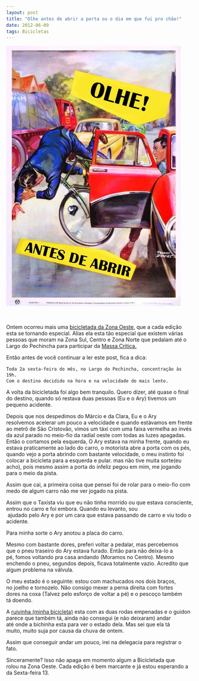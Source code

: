 ```yaml
---
layout: post
title: "Olhe antes de abrir a porta ou o dia em que fui pro chão!"
date: 2012-06-09
tags: Bicicletas
---
```


[![image0](/assets/images/525147_3683437042592_2007904090_n.jpg)](/assets/images/525147_3683437042592_2007904090_n.jpg)

 

Ontem ocorreu mais uma [bicicletada da Zona
Oeste](http://bicicletada.org/zonaoesterio), que a cada edição esta se
tornando especial. Alias ela esta tão especial que existem várias
pessoas que moram na Zona Sul, Centro e Zona Norte que pedalam até o
Largo do Pechincha para participar da [Massa
Critica.](https://en.wikipedia.org/wiki/Critical_Mass)

Então antes de você continuar a ler este post, fica a dica:

    Toda 2a sexta-feira do mês, no Largo do Pechincha, concentração às 19h.
    Com o destino decidido na hora e na velocidade do mais lento.

A volta da bicicletada foi algo bem tranquilo. Quero dizer, até quase o
final do destino, quando só restava duas pessoas (Eu e o Ary) tivemos um
pequeno acidente.

Depois que nos despedimos do Márcio e da Clara, Eu e o Ary
resolvemos acelerar um pouco a velocidade e quando estávamos em frente
ao metrô de São Cristovão, vimos um táxi com uma faixa vermelha ao invés
da azul parado no meio-fio da radial oeste com todas as luzes apagadas.
Então o cortamos pela esquerda, O Ary estava na minha frente, quando eu
estava praticamente ao lado do carro, o motorista abre a porta com os
pés, quando vejo a porta abrindo com bastante velocidade, o meu instinto
foi colocar a bicicleta para a esquerda e pular. mas não tive muita
sorte(eu acho), pois mesmo assim a porta do infeliz pegou em mim, me
jogando para o meio da pista.

Assim que cai, a primeira coisa que pensei foi de rolar para o meio-fio
com medo de algum carro não me ver jogado na pista.

Assim que o Taxista viu que eu não tinha morrido ou que
estava consciente, entrou no carro e foi embora. Quando eu levanto, sou\
 ajudado pelo Ary e por um cara que estava passando de carro e viu
todo o acidente.

Para minha sorte o Ary anotou a placa do carro.

Mesmo com bastante dores, preferi voltar a pedalar, mas percebemos que o
pneu traseiro do Ary estava furado. Então para não deixa-lo a pé, fomos
voltando pra casa andando (Moramos no Centro). Mesmo enchendo o pneu,
segundos depois, ficava totalmente vazio. Acredito que algum problema na
válvula.

O meu estado é o seguinte: estou com machucados nos dois braços,
no joelho e tornozelo. Não consigo mexer a perna direita com fortes
dores na coxa (Talvez pelo esforço de voltar a pé) e o pescoço também
tá doendo.

A [ruivinha (minha
bicicleta)](/assets/images/181631_197203536973237_100000507754871_705328_3815665_n.jpg)
esta com as duas rodas empenadas e o guidon parece que também tá, ainda
não consegui (e não deixaram) andar até onde a bichinha esta para ver o
estado dela. Mas sei que ela tá muito, muito suja por causa da chuva de
ontem.

Assim que conseguir andar um pouco, irei na delegacia para registrar o
fato.

Sinceramente? Isso não apaga em momento algum a Bicicletada que rolou na
Zona Oeste. Cada edição é bem marcante e já estou esperando a
da Sexta-feira 13.
